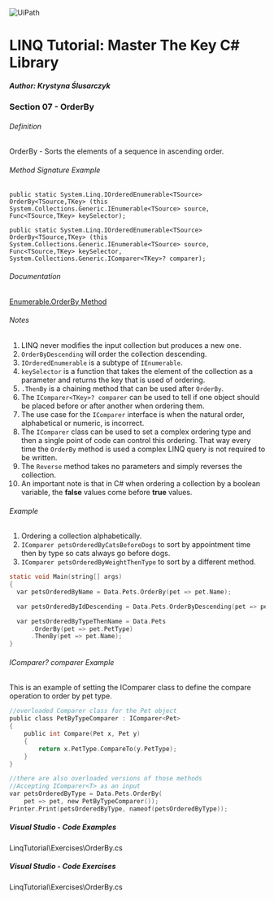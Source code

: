 ![UiPath](https://shonharsh.github.io/curriculum-vitae/Images/GitHub-Banner-CSharp-02.png)

# LINQ Tutorial: Master The Key C# Library

##### Author: Krystyna Ślusarczyk

### Section 07 - OrderBy

###### Definition
OrderBy - Sorts the elements of a sequence in ascending order.

###### Method Signature Example
`public static System.Linq.IOrderedEnumerable<TSource> OrderBy<TSource,TKey> (this System.Collections.Generic.IEnumerable<TSource> source, Func<TSource,TKey> keySelector);`

`public static System.Linq.IOrderedEnumerable<TSource> OrderBy<TSource,TKey> (this System.Collections.Generic.IEnumerable<TSource> source, Func<TSource,TKey> keySelector, System.Collections.Generic.IComparer<TKey>? comparer);`

###### Documentation
[Enumerable.OrderBy Method](https://learn.microsoft.com/en-us/dotnet/api/system.linq.enumerable.orderby)

###### Notes
1. LINQ never modifies the input collection but produces a new one.
2. `OrderByDescending` will order the collection descending.
3. `IOrderedEnumerable` is a subtype of `IEnumerable`.
4. `keySelector` is a function that takes the element of the collection as a parameter and returns the key that is used of ordering.
5. `.ThenBy` is a chaining method that can be used after `OrderBy`.
6. The `IComparer<TKey>? comparer` can be used to tell if one object should be placed before or after another when ordering them.
7. The use case for the `IComparer` interface is when the natural order, alphabetical or numeric, is incorrect.
8. The `IComparer` class can be used to set a complex ordering type and then a single point of code can control this ordering.  That way every time the `OrderBy` method is used a complex LINQ query is not required to be written.
9. The `Reverse` method takes no parameters and simply reverses the collection.
10. An important note is that in C# when ordering a collection by a boolean variable, the **false** values come before **true** values.

###### Example
1. Ordering a collection alphabetically.
2. `IComparer petsOrderedByCatsBeforeDogs` to sort by appointment time then by type so cats always go before dogs.
3. `IComparer petsOrderedByWeightThenType` to sort by a different method.

```c
static void Main(string[] args)
{
  var petsOrderedByName = Data.Pets.OrderBy(pet => pet.Name);

  var petsOrderedByIdDescending = Data.Pets.OrderByDescending(pet => pet.Id);

  var petsOrderedByTypeThenName = Data.Pets
      .OrderBy(pet => pet.PetType)
      .ThenBy(pet => pet.Name);
}
```


###### IComparer<TKey>? comparer Example

This is an example of setting the IComparer class to define the compare operation to order by pet type.

```c
//overloaded Comparer class for the Pet object
public class PetByTypeComparer : IComparer<Pet>
{
    public int Compare(Pet x, Pet y)
    {
        return x.PetType.CompareTo(y.PetType);
    }
}

//there are also overloaded versions of those methods
//Accepting IComparer<T> as an input
var petsOrderedByType = Data.Pets.OrderBy(
    pet => pet, new PetByTypeComparer());
Printer.Print(petsOrderedByType, nameof(petsOrderedByType));
```


##### Visual Studio - Code Examples

LinqTutorial\Exercises\OrderBy.cs

##### Visual Studio - Code Exercises

LinqTutorial\Exercises\OrderBy.cs
